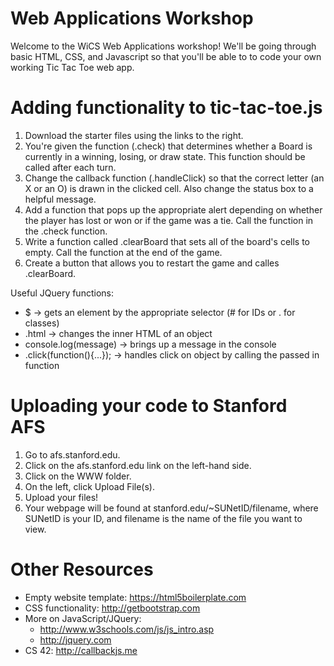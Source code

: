 # Web Applications Workshop
Welcome to the WiCS Web Applications workshop! We'll be going through basic HTML, CSS, and Javascript so that you'll be able to to code your own working Tic Tac Toe web app.

# Adding functionality to tic-tac-toe.js
1.  Download the starter files using the links to the right.
2.  You're given the function (.check) that determines whether a Board is currently in a winning, losing, or draw state. This function should be called after each turn.
3.  Change the callback function (.handleClick) so that the correct letter (an X or an O) is drawn in the clicked cell. Also change the status box to a helpful message.
4.  Add a function that pops up the appropriate alert depending on whether the player has lost or won or if the game was a tie.  Call the function in the .check function.
5.  Write a function called .clearBoard that sets all of the board's cells to empty.  Call the function at the end of the game.
6.  Create a button that allows you to restart the game and calles .clearBoard.

Useful JQuery functions:
  - $ → gets an element by the appropriate selector (# for IDs or . for classes)
  - .html → changes the inner HTML of an object
  - console.log(message) → brings up a message in the console
  - .click(function(){...}); → handles click on object by calling the passed in function
  
# Uploading your code to Stanford AFS
1.  Go to afs.stanford.edu.
2.  Click on the afs.stanford.edu link on the left-hand side.
3.  Click on the WWW folder.
4.  On the left, click Upload File(s).
5.  Upload your files!
6.  Your webpage will be found at stanford.edu/~SUNetID/filename, where SUNetID is your ID, and filename is the name of the file you want to view.

# Other Resources
- Empty website template: https://html5boilerplate.com
- CSS functionality: http://getbootstrap.com
- More on JavaScript/JQuery:
  - http://www.w3schools.com/js/js_intro.asp
  - http://jquery.com
- CS 42: http://callbackjs.me
